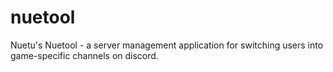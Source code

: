 # nuetool
Nuetu's Nuetool - a server management application for switching users into game-specific channels on discord. 
